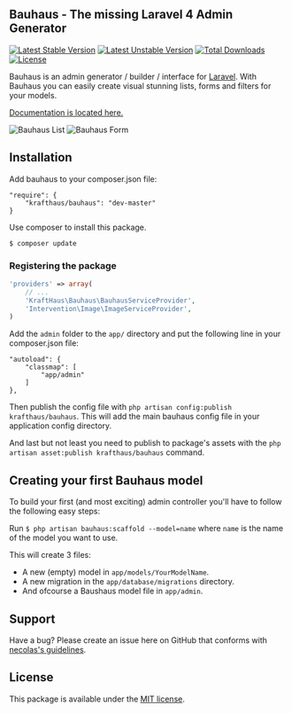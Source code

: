 Bauhaus - The missing Laravel 4 Admin Generator
---

[![Latest Stable Version](https://poser.pugx.org/krafthaus/bauhaus/v/stable.png)](https://packagist.org/packages/krafthaus/bauhaus)
[![Latest Unstable Version](https://poser.pugx.org/krafthaus/bauhaus/v/unstable.png)](https://packagist.org/packages/krafthaus/bauhaus)
[![Total Downloads](https://poser.pugx.org/krafthaus/bauhaus/downloads.png)](https://packagist.org/packages/krafthaus/bauhaus)
[![License](https://poser.pugx.org/krafthaus/bauhaus/license.png)](https://packagist.org/packages/krafthaus/bauhaus)

Bauhaus is an admin generator / builder / interface for [Laravel](http://laravel.com).
With Bauhaus you can easily create visual stunning lists, forms and filters for your models.

[Documentation is located here.](https://github.com/krafthaus/bauhaus/wiki)

![Bauhaus List](https://raw.githubusercontent.com/krafthaus/bauhaus/gh-pages/screenshots/list.png)
![Bauhaus Form](https://raw.githubusercontent.com/krafthaus/bauhaus/gh-pages/screenshots/form.png)

Installation
---
Add bauhaus to your composer.json file:
```
"require": {
	"krafthaus/bauhaus": "dev-master"
}
```

Use composer to install this package.
```
$ composer update
```

### Registering the package
```php
'providers' => array(
	// ...
	'KraftHaus\Bauhaus\BauhausServiceProvider',
	'Intervention\Image\ImageServiceProvider',
)
```

Add the `admin` folder to the `app/` directory and put the following line in your composer.json file:
```
"autoload": {
	"classmap": [
		"app/admin"
	]
},
```

Then publish the config file with `php artisan config:publish krafthaus/bauhaus`.
This will add the main bauhaus config file in your application config directory.

And last but not least you need to publish to package's assets with the `php artisan asset:publish krafthaus/bauhaus` command.

Creating your first Bauhaus model
---
To build your first (and most exciting) admin controller you'll have to follow the following easy steps:

Run `$ php artisan bauhaus:scaffold --model=name` where `name` is the name of the model you want to use.

This will create 3 files:
- A new (empty) model in `app/models/YourModelName`.
- A new migration in the `app/database/migrations` directory.
- And ofcourse a Baushaus model file in `app/admin`.

Support
---
Have a bug? Please create an issue here on GitHub that conforms with [necolas's guidelines](https://github.com/necolas/issue-guidelines).

License
---
This package is available under the [MIT license](LICENSE).
